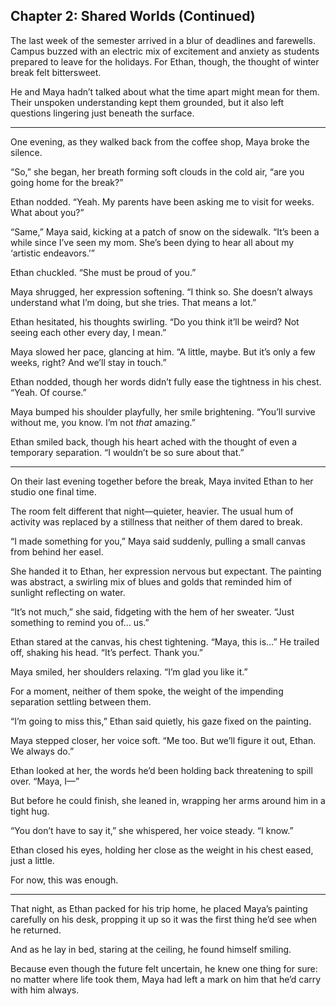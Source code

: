 ## Chapter 2: Shared Worlds (Continued)  

The last week of the semester arrived in a blur of deadlines and farewells. Campus buzzed with an electric mix of excitement and anxiety as students prepared to leave for the holidays. For Ethan, though, the thought of winter break felt bittersweet.  

He and Maya hadn’t talked about what the time apart might mean for them. Their unspoken understanding kept them grounded, but it also left questions lingering just beneath the surface.  

---

One evening, as they walked back from the coffee shop, Maya broke the silence.  

“So,” she began, her breath forming soft clouds in the cold air, “are you going home for the break?”  

Ethan nodded. “Yeah. My parents have been asking me to visit for weeks. What about you?”  

“Same,” Maya said, kicking at a patch of snow on the sidewalk. “It’s been a while since I’ve seen my mom. She’s been dying to hear all about my ‘artistic endeavors.’”  

Ethan chuckled. “She must be proud of you.”  

Maya shrugged, her expression softening. “I think so. She doesn’t always understand what I’m doing, but she tries. That means a lot.”  

Ethan hesitated, his thoughts swirling. “Do you think it’ll be weird? Not seeing each other every day, I mean.”  

Maya slowed her pace, glancing at him. “A little, maybe. But it’s only a few weeks, right? And we’ll stay in touch.”  

Ethan nodded, though her words didn’t fully ease the tightness in his chest. “Yeah. Of course.”  

Maya bumped his shoulder playfully, her smile brightening. “You’ll survive without me, you know. I’m not *that* amazing.”  

Ethan smiled back, though his heart ached with the thought of even a temporary separation. “I wouldn’t be so sure about that.”  

---

On their last evening together before the break, Maya invited Ethan to her studio one final time.  

The room felt different that night—quieter, heavier. The usual hum of activity was replaced by a stillness that neither of them dared to break.  

“I made something for you,” Maya said suddenly, pulling a small canvas from behind her easel.  

She handed it to Ethan, her expression nervous but expectant. The painting was abstract, a swirling mix of blues and golds that reminded him of sunlight reflecting on water.  

“It’s not much,” she said, fidgeting with the hem of her sweater. “Just something to remind you of… us.”  

Ethan stared at the canvas, his chest tightening. “Maya, this is…” He trailed off, shaking his head. “It’s perfect. Thank you.”  

Maya smiled, her shoulders relaxing. “I’m glad you like it.”  

For a moment, neither of them spoke, the weight of the impending separation settling between them.  

“I’m going to miss this,” Ethan said quietly, his gaze fixed on the painting.  

Maya stepped closer, her voice soft. “Me too. But we’ll figure it out, Ethan. We always do.”  

Ethan looked at her, the words he’d been holding back threatening to spill over. “Maya, I—”  

But before he could finish, she leaned in, wrapping her arms around him in a tight hug.  

“You don’t have to say it,” she whispered, her voice steady. “I know.”  

Ethan closed his eyes, holding her close as the weight in his chest eased, just a little.  

For now, this was enough.  

---

That night, as Ethan packed for his trip home, he placed Maya’s painting carefully on his desk, propping it up so it was the first thing he’d see when he returned.  

And as he lay in bed, staring at the ceiling, he found himself smiling.  

Because even though the future felt uncertain, he knew one thing for sure: no matter where life took them, Maya had left a mark on him that he’d carry with him always.  
